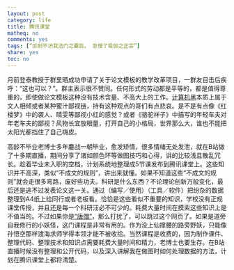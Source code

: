 ```yaml
---
layout: post
category: life
title: 腾讯课堂
matheq: no
comments: yes
tags: [“叵耐不识我法门之要旨， 怠慢了瑜伽之正宗”]
share: yes
toc: no
---
```


月前登泰教授于群里晒成功申请了关于论文模板的教学改革项目，一群友目击后疾呼：“这也可以？”。群主表示很不赞同。任何形式的劳动都是平等的，都是值得尊重的，即使做论文模板这种没有技术含量、不高大上的工作。[计算机黑](https://yanshuo.name/cn/2015/08/computermajor/)本质上属于文人相倾或者某种蜜汁鄙视链，持有这种观点的哥们有点悲哀。是不是有点像《红楼梦》中的袭人、晴雯等鄙视小红的感觉？或者《骆驼祥子》中描写的年轻车夫对年老车夫的鄙视？风物长宜放眼量，打开自己的小格局，世界那么大，谁也不能把太阳光都挡住了自己嗨皮。

高龄不毕业老博士多年鏖战一朝毕业，愈发矫情，很多情绪无处发泄，就在B站做了十多期直播，期间分享了诸如颜色环等做图技巧和心得，讲的比较浅且散乱冗长。趁着毕业未入职的空档，计划系统地整理成5节课发布到腾讯课堂上。这些知识并不高深，类似“不成文的规则”，讲出来就懂。如果不知道这些“不成文的规则”就会走很多弯路，废好些功夫。科研是什么东西？不论理论创新万般变化，最后还是逃不过发表论文这一关。通过（编写／使用）（工具／软件）把纷杂的数据整理到A4纸上给同行或者老板看。恰恰是这些看似不重要的知识，学校没有正规课堂传授，并且还是每一个科研汪必不可少的。耗费大量时间在摸索这些知识上是不值当的。不过如果你是[“唐僧”](https://yanshuo.name/cn/2015/11/tangmonk/)，那么打扰了，可以跳过这个网页了。如果是道旁自我修行的小妖怪，这门课程是非常有用的。作为没上仙撑腰的路旁野妖，只能像孙悟空那样渡海求师学得本领才能不被收拾。当然课程是收费的，因为制作课件、整理代码、整理技术和知识点需要耗费大量时间和精力，老博士也要生存。在B站直播时候没有整理和公开代码，以及深入讲解我在做图时如何处理数据的方法，计划在腾讯课堂上都将清楚。









